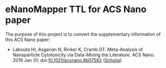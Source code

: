 # eNanoMapper TTL for ACS Nano paper

The purpose of this project is to convert the supplementary information of this ACS Nano paper:

* Labouta HI, Asgarian N, Rinker K, Cramb DT. Meta-Analysis of Nanoparticle Cytotoxicity via Data-Mining the Literature. ACS Nano. 2019 Jan 31; doi:[10.1021/acsnano.8b07562](https://doi.org/10.1021/acsnano.8b07562) ([Scholia](https://tools.wmflabs.org/scholia/work/Q69534939))
